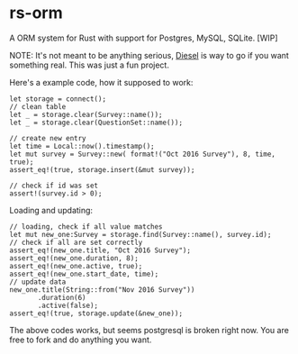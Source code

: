 # rs-orm
A ORM system for Rust with support for Postgres, MySQL, SQLite. [WIP]


NOTE: It's not meant to be anything serious, [Diesel](http://diesel.rs/guides/getting-started/) is way to go if you want something real. This was just a fun project. 

Here's a example code, how it supposed to work:

    let storage = connect();
    // clean table
    let _ = storage.clear(Survey::name());
    let _ = storage.clear(QuestionSet::name());

    // create new entry
    let time = Local::now().timestamp();
    let mut survey = Survey::new( format!("Oct 2016 Survey"), 8, time, true);
    assert_eq!(true, storage.insert(&mut survey));
    
    // check if id was set
    assert!(survey.id > 0);

Loading and updating:

    // loading, check if all value matches
    let mut new_one:Survey = storage.find(Survey::name(), survey.id);
    // check if all are set correctly
    assert_eq!(new_one.title, "Oct 2016 Survey");
    assert_eq!(new_one.duration, 8);
    assert_eq!(new_one.active, true);
    assert_eq!(new_one.start_date, time);
    // update data
    new_one.title(String::from("Nov 2016 Survey"))
           .duration(6)
           .active(false);
    assert_eq!(true, storage.update(&new_one));

The above codes works, but seems postgresql is broken right now. You are free to fork and do anything you want.
